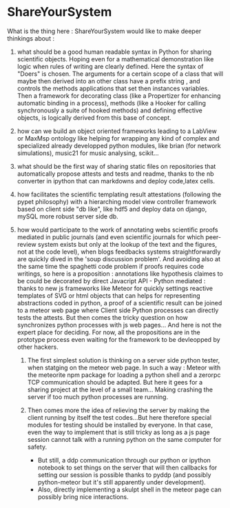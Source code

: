 # ShareYourSystem 

What is the thing here :
ShareYourSystem would like to make deeper thinkings about :

1. what should be a good human readable syntax in Python for
sharing scientific objects. Hoping even for a mathematical 
demonstration like logic when rules of writing are clearly defined.
Here the syntax of "Doers" is chosen. The arguments for a certain scope of a class that will maybe then derived into an other class have a prefix string <Doing><VariableString>,
and controls the methods applications that set then instances <Done><VariableString> variables. Then a framework for decorating class (like a Propertizer for enhancing automatic binding in a process), methods (like a Hooker for calling synchronously a suite of hooked methods) and defining effective objects, is logically derived from this base of concept.

3. how can we build an object oriented frameworks leading to a LabView or MaxMsp ontology like helping for wrapping any kind of complex and specialized already developped python modules, like brian (for network simulations), music21 for music analysing, scikit...

3.	what should be the first way of sharing static files on 
repositories that automatically propose attests and tests and readme, thanks 
to the nb converter in ipython that can markdowns and deploy code,latex cells.

4. how facilitates the scientific templating result attestations (following the pypet philosophy) with a hierarching model view controller framework based on 
client side "db like", like hdf5 and deploy data on django, 
mySQL more robust server side db. 
 
5.	how would participate to the work of annotating webs scientific proofs
mediated in public journals (and even scientific journals for which peer-review system exists but only at the lookup of the text and the figures, not at the code level), when blogs feedbacks systems straightforwardly
are quickly dived in the 'soup discussion problem'.
And avoiding also at the same time the spaghetti code problem if proofs
requires code writings, so here is a proposition :
annotations like hypothesis claimes to be could be decorated by 
direct Javacript API - Python mediated :
thanks to new js frameworks like Meteor for quickly settings reactive templates
of SVG or html objects that can helps for representing abstractions coded in python, a proof of a scientific result can be joined to a meteor web page
where Client side Python processes can directly tests the attests.
But then comes the tricky question on how synchronizes python processes with js web pages... And here is not the expert place for deciding. For now, all the propositions are in the prototype process even waiting for the framework to be devleopped by other hackers.

	1.	The first simplest solution is thinking on a server side python tester, when statging on the meteor web page. In such a way :
	Meteor with the meteorite npm package for loading a python shell and a zerorpc TCP communication should be adapted. But here it gees for a sharing project at the level of a small team... Making crashing the server if too much python processes are running.

	2. Then comes more the idea of relieving the server by making the client running by itself the test codes...But here therefore special modules for testing should be installed by everyone. In that case, even the way to implement that is still tricky as long as a js page session cannot talk with a running python on the same computer for safety. 
	
		* But still, a ddp communication through our python or ipython notebook to set things on the server that will then callbacks for setting our session is possible thanks to pyddp (and possibly python-meteor but it's still apparently under development). 
		* Also, directly implementing a skulpt shell in the meteor page can possibly bring nice interactions.







